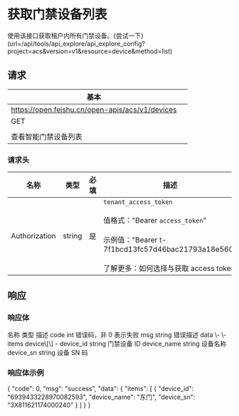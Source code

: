 # 获取门禁设备列表

使用该接口获取租户内所有门禁设备。{尝试一下}(url=/api/tools/api_explore/api_explore_config?project=acs&version=v1&resource=device&method=list)

<md-alert type="error">

</md-alert>


<md-alert type="warn">

</md-alert>


<md-alert type="tip">

</md-alert>




## 请求
| 基本 |  |
| --- | --- |
| https://open.feishu.cn/open-apis/acs/v1/devices |
| GET |
|  |
| 查看智能门禁设备列表 |


### 请求头
| 名称 | 类型 | 必填 | 描述 |
| --- | --- | --- | --- |
| Authorization | string | 是 | `tenant_access_token`<br><br>值格式："Bearer `access_token`"<br><br>示例值："Bearer t-7f1bcd13fc57d46bac21793a18e560"<br><br>了解更多：如何选择与获取 access token |







## 响应



### 响应体
<md-dt-table>
  <md-dt-thead>
      <md-dt-tr>
      <md-dt-th style="width: 40%;">名称</md-dt-th>
      <md-dt-th style="width: 20%;">类型</md-dt-th>
      <md-dt-th style="width: 30%;">描述</md-dt-th>
      </md-dt-tr>
  </md-dt-thead>
  <md-dt-tbody>

<md-dt-tr level="0">
	<md-dt-td>
	code
	</md-dt-td>
	<md-dt-td>
	int
	</md-dt-td>
	<md-dt-td>
	错误码，非 0 表示失败
	</md-dt-td>
</md-dt-tr>


<md-dt-tr level="0">
	<md-dt-td>
	msg
	</md-dt-td>
	<md-dt-td>
	string
	</md-dt-td>
	<md-dt-td>
	错误描述
	</md-dt-td>
</md-dt-tr>


<md-dt-tr level="0">
	<md-dt-td>
	data
	</md-dt-td>
	<md-dt-td>
	\-
	</md-dt-td>
	<md-dt-td>
	\-
	</md-dt-td>
</md-dt-tr>


<md-dt-tr level="1">
	<md-dt-td>
	items
	</md-dt-td>
	<md-dt-td>
	device\[\]
	</md-dt-td>
	<md-dt-td>
	-
	</md-dt-td>
</md-dt-tr>


<md-dt-tr level="2">
	<md-dt-td>
	device_id
	</md-dt-td>
	<md-dt-td>
	string
	</md-dt-td>
	<md-dt-td>
	门禁设备 ID
	</md-dt-td>
</md-dt-tr>


<md-dt-tr level="2">
	<md-dt-td>
	device_name
	</md-dt-td>
	<md-dt-td>
	string
	</md-dt-td>
	<md-dt-td>
	设备名称
	</md-dt-td>
</md-dt-tr>


<md-dt-tr level="2">
	<md-dt-td>
	device_sn
	</md-dt-td>
	<md-dt-td>
	string
	</md-dt-td>
	<md-dt-td>
	设备 SN 码
	</md-dt-td>
</md-dt-tr>

  </md-dt-tbody>
</md-dt-table>




### 响应体示例
<md-code-json>
{
    "code": 0,
    "msg": "success",
    "data": {
        "items": [
            {
                "device_id": "6939433228970082593",
                "device_name": "东门",
                "device_sn": "3X811621174000240"
            }
        ]
    }
}
</md-code-json>





